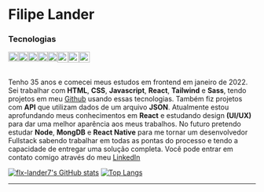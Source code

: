 # Filipe Lander

### Tecnologias
<div style="display: flex;">
  <img src="https://www.svgrepo.com/show/353782/git-icon.svg" style="width: 20px; height: 20px"/>
  <img src="https://www.svgrepo.com/show/353884/html-5.svg" style="width: 20px; height: 20px"/>
  <img src="https://www.svgrepo.com/show/353623/css-3.svg" style="width: 20px; height: 20px"/>
  <img src="https://www.svgrepo.com/show/353925/javascript.svg" style="width: 20px; height: 20px"/>
  <img src="https://www.svgrepo.com/show/353943/json.svg" style="width: 20px; height: 20px"/>
  <img src="https://www.svgrepo.com/show/354259/react.svg" style="width: 22px; height: 22px"/> 
  <img src="https://www.svgrepo.com/show/354310/sass.svg" style="width: 22px; height: 22px"/>
  <img src="https://www.svgrepo.com/show/354431/tailwindcss-icon.svg" style="width: 22px; height: 22px"/>
</div>
<br>

Tenho 35 anos e comecei meus estudos em frontend em janeiro de 2022. Sei trabalhar com **HTML**, **CSS**, **Javascript**, **React**, **Tailwind** e **Sass**, tendo projetos em meu [Github](https://github.com/flx-lander7/) usando essas tecnologias. Também fiz projetos com **API** que utilizam dados de um arquivo **JSON**. Atualmente estou aprofundando meus conhecimentos em **React** e estudando design **(UI/UX)** para dar uma melhor aparência aos meus trabalhos. No futuro pretendo estudar **Node**, **MongDB** e **React Native** para me tornar um desenvolvedor Fullstack sabendo trabalhar em todas as pontas do processo e tendo a capacidade de entregar uma solução completa. Você pode entrar em contato comigo através do meu [LinkedIn](https://www.linkedin.com/in/filipelander/)

[![flx-lander7's GitHub stats](https://github-readme-stats.vercel.app/api?username=flx-lander7)](https://github.com/flx-lander7/github-readme-stats)
[![Top Langs](https://github-readme-stats.vercel.app/api/top-langs/?username=flx-lander7&layout=compact)](https://github.com/flx-lander7/github-readme-stats)

---


